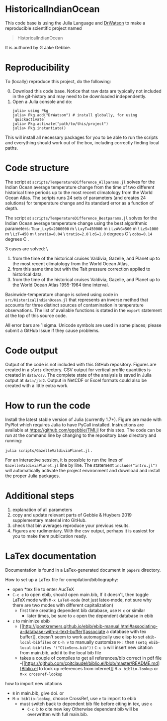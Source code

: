 # HistoricalIndianOcean

This code base is using the Julia Language and [DrWatson](https://juliadynamics.github.io/DrWatson.jl/stable/)
to make a reproducible scientific project named
> HistoricalIndianOcean

It is authored by G Jake Gebbie.

# Reproducibility

To (locally) reproduce this project, do the following:

0. Download this code base. Notice that raw data are typically not included in the
   git-history and may need to be downloaded independently.
1. Open a Julia console and do:
   ```
   julia> using Pkg
   julia> Pkg.add("DrWatson") # install globally, for using `quickactivate`
   julia> Pkg.activate("path/to/this/project")
   julia> Pkg.instantiate()
   ```

This will install all necessary packages for you to be able to run the scripts and
everything should work out of the box, including correctly finding local paths.

# Code structure

The script at `scripts/TemperatureDifference_Allparams.jl`
solves for the Indian Ocean average temperature change from the time of two different historical time periods up to the most recent climatology from the World Ocean Atlas. The scripts runs 24 sets of parameters (and creates 24 solutions) for temperature change and its standard error as a function of depth. 

The script at `scripts/TemperatureDifference_Bestparams.jl`
solves for the Indian Ocean average temperature change using the best algorithmic parameters:
`Tbar_LxyS=2000000` m \\
`LxyT=450000` m \\
`LzAVG=500` m \\
`LzS=1000` m \\
`LzT=450` m \\
`sratio=0.04` \\
`tratio=2.0` \\
 `σS=1.0` degrees C \\
 `σobs=0.14` degrees C .

3 cases are solved: \\
1. from the time of the historical cruises Valdivia, Gazelle, and Planet  up to the most recent climatology from the World Ocean Atlas,
2. from this same time but with the Tait pressure correction applied to historical data,
3. from the time of the historical cruises Valdivia, Gazelle, and Planet  up to the World Ocean Atlas 1955-1964 time interval.

Basinwide-temperature change is solved using code in `src/HistoricalIndianOcean.jl` that represents an inverse method that accounts for three distinct sources of contamination in temperature observations. The list of available functions is stated in the `export` statement at the top of this source code.


All error bars are 1 sigma. Unicode symbols are used in some places; please submit a GitHub Issue if they cause problems.

# Code output

Output of the code is not included with this GitHub repository. Figures are created in a `plots` directory. CSV output for vertical profile quantities is created in `data/csv`. The complete state of the analysis is saved in Julia output at `data/jld2`. Output in NetCDF or Excel formats could also be created with a little extra work.

# How to run the code

Install the latest stable version of Julia (currently 1.7+). Figure are made with PyPlot which requires Julia to have PyCall installed. Instructions are available at https://github.com/ggebbie/TMI.jl for this step. The code can be run at the command line by changing to the repository base directory and running:

`julia scripts/GazelleValdiviaPlanet.jl` .

For an interactive session, it is possible to run the lines of `GazelleValdiviaPlanet.jl` line by line. The statement `include("intro.jl")` will automatically activate the project environment and download and install the proper Julia packages. 

# Additional steps

1. explanation of all parameters
2. copy and update relevant parts of Gebbie & Huybers 2019 supplementary material into GitHub.
3. check that bin averages reproduce your previous results.
4. Figures are rudimentary. With the csv output, perhaps it is easiest for you to make them publication ready.

# LaTex documentation

Documentation is found in a LaTex-generated document in `papers` directory. 

How to set up a LaTex file for compilation/bibliography:
- open *tex file to enter AucTeX
- `C-c e` to open ebib, should open main.bib, If it doesn't, then toggle LaTeX mode with `M-x LaTeX-mode` (not just latex-mode, not sure why there are two modes with different capitalization)
  - first time creating dependent bib database, use `M c` or similar
    - later times, be sure to `o` open the dependent database in ebib
 - `z` to minimize ebib
   -  [[http://joostkremers.github.io/ebib/ebib-manual.html#associating-a-database-with-a-text-buffer][associate a database with tex buffer]], doesn't seem to work automagically
     use elisp to set `ebib-local-bibfiles` or `C-h v` to manually customize
    `M-:` then  ` (setq ebib-local-bibfiles '("ClimSens.bib")) `
     `C-c b` will insert new citation from main.bib, add it to the local bib file
     - takes a couple of compiles to get all references/bib correct in pdf file
-[[https://github.com/cpitclaudel/biblio.el/blob/master/README.md][Biblio.el to look up references from internet]]
 `M-x biblio-lookup` or `M-x crossref-lookup`

 how to import new citations
 - `B` in main.bib, give doi.
   or 
  - `M-x biblio-lookup`, choose CrossRef, use `e` to import to ebib
    - must switch back to dependent bib file before citing in tex, use `o`
      - `C-c b` to cite new key
Otherwise dependent bib will be overwritten with full main.bib. 

